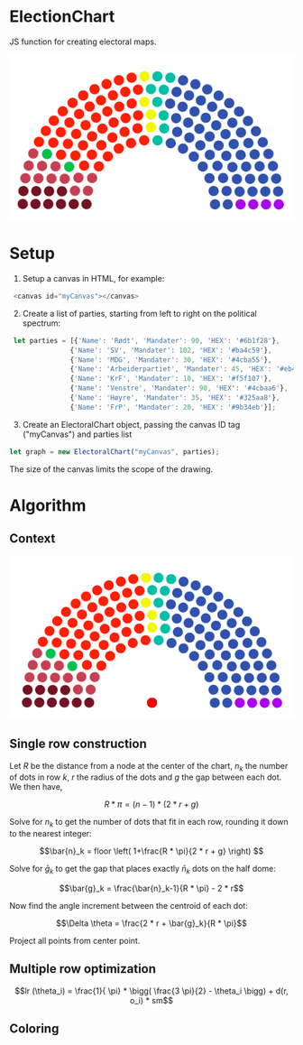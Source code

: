 # ElectionChart

JS function for creating electoral maps.

![alt text](https://github.com/Harhoy/valgkart/blob/main/static/IMG.png "EXAMPLE")

# Setup

 1) Setup a canvas in HTML, for example:

```javascript
 <canvas id="myCanvas"></canvas>
```

 2) Create a list of parties, starting from left to right on the political spectrum:

```javascript
 let parties = [{'Name': 'Rødt', 'Mandater': 90, 'HEX': '#6b1f28'},
               {'Name': 'SV', 'Mandater': 102, 'HEX': '#ba4c59'},
               {'Name': 'MDG', 'Mandater': 30, 'HEX': '#4cba55'},
               {'Name': 'Arbeiderpartiet', 'Mandater': 45, 'HEX': '#eb4034'},
               {'Name': 'KrF', 'Mandater': 10, 'HEX': '#f5f107'},
               {'Name': 'Venstre', 'Mandater': 90, 'HEX': '#4cbaa6'},
               {'Name': 'Høyre', 'Mandater': 35, 'HEX': '#325aa8'},
               {'Name': 'FrP', 'Mandater': 20, 'HEX': '#9b34eb'}];

```

3) Create an ElectoralChart object, passing the canvas ID tag ("myCanvas") and parties list

```javascript
let graph = new ElectoralChart("myCanvas", parties);
```

The size of the canvas limits the scope of the drawing.


# Algorithm

## Context

![alt text](https://github.com/Harhoy/valgkart/blob/main/static/rootnode.png "EXAMPLE")


## Single row construction

Let $R$ be the distance from a node at the center of the chart, $n_k$ the number of dots in row $k$, $r$ the radius of the dots and $g$ the gap between each dot. We then have,

```math
R *\pi = (n-1)*(2 * r + g)
```

Solve for $n_k$ to get the number of dots that fit in each row, rounding it down to the nearest integer:

```math
\bar{n}_k = floor \left( 1+\frac{R * \pi}{2 * r + g} \right)

```

Solve for $\bar{g}_k$ to get the gap that places exactly $\bar{n}_k$ dots on the half dome:

```math
\bar{g}_k = \frac{\bar{n}_k-1}{R * \pi} - 2 * r
```

Now find the angle increment between the centroid of each dot:

```math
\Delta \theta = \frac{2 * r + \bar{g}_k}{R * \pi}
```

Project all points from center point.

## Multiple row optimization

```math
lr (\theta_i) = \frac{1}{ \pi}  * \bigg( \frac{3 \pi}{2} - \theta_i \bigg)  + d(r, o_i) * sm
```

## Coloring
